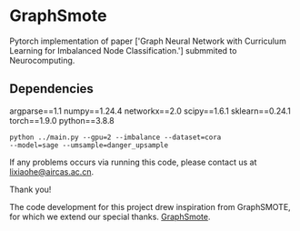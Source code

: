 # GraphSmote
Pytorch implementation of paper ['Graph Neural Network with Curriculum Learning for Imbalanced Node Classification.'] submmited to Neurocomputing.

## Dependencies
argparse==1.1
numpy==1.24.4
networkx==2.0
scipy==1.6.1
sklearn==0.24.1
torch==1.9.0
python==3.8.8


<code>python ../main.py --gpu=2 --imbalance --dataset=cora --model=sage --umsample=danger_upsample</code>

If any problems occurs via running this code, please contact us at lixiaohe@aircas.ac.cn.

Thank you!

The code development for this project drew inspiration from GraphSMOTE, for which we extend our special thanks.
 [GraphSmote](https://github.com/TianxiangZhao/GraphSmote).
 

